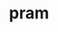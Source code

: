 ---
category: 4-letters
denotation: null
name: pram
reference_link: https://www.etymonline.com/word/pram
root_language: null
root_name: null
title: pram
type: free
word_sums:
- respelling: pram
  sum: 'Pram + '
---